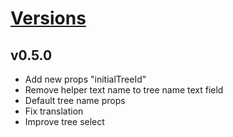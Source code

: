 # [Versions](https://github.com/Tracktor/treege/releases)

## v0.5.0
- Add new props "initialTreeId"
- Remove helper text name to tree name text field
- Default tree name props
- Fix translation
- Improve tree select
